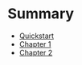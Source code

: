 # Summary
- [Quickstart](./quickstart.md)
- [Chapter 1](./chapter_1.md)
- [Chapter 2](./chapter_2.md)